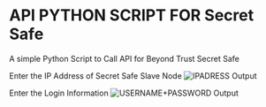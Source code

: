 # API PYTHON SCRIPT FOR Secret Safe

A simple Python Script to Call API for Beyond Trust Secret Safe 


Enter the IP Address of Secret Safe Slave Node
![IPADRESS Output](https://github.com/pdasilva11/SecretSafe/blob/master/Public/1.png)

Enter the Login Information
![USERNAME+PASSWORD Output](https://github.com/pdasilva11/SecretSafe/blob/master/Public/2.png)



